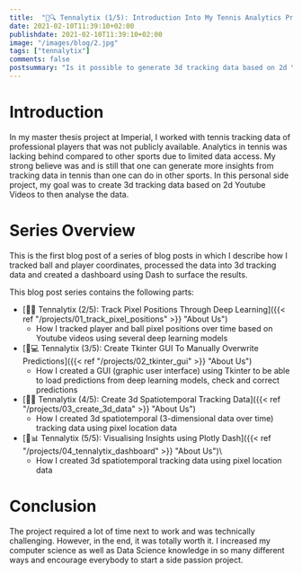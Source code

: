 ```yaml
---
title:  "🎾🔍 Tennalytix (1/5): Introduction Into My Tennis Analytics Project"
date: 2021-02-10T11:39:10+02:00
publishdate: 2021-02-10T11:39:10+02:00
image: "/images/blog/2.jpg"
tags: ["tennalytix"]
comments: false
postsummary: "Is it possible to generate 3d tracking data based on 2d Youtube tennis videos? Can we use the data to generate player insights?"
---
```


# Introduction
In my master thesis project at Imperial, I worked with tennis tracking data of professional players that was not publicly available. Analytics in tennis was lacking behind compared to other sports due to limited data access. My strong believe was and is still that one can generate more insights from tracking data in tennis than one can do in other sports. In this personal side project, my goal was to create 3d tracking data based on 2d Youtube Videos to then analyse the data. 

# Series Overview
This is the first blog post of a series of blog posts in which I describe how I tracked ball and player coordinates, processed the data into 3d tracking data and created a dashboard using Dash to surface the results. 

This blog post series contains the following parts: 
- [🎾🤖 Tennalytix (2/5): Track Pixel Positions Through Deep Learning]({{< ref "/projects/01_track_pixel_positions" >}} "About Us")
    - How I tracked player and ball pixel positions over time based on Youtube videos using several deep learning models
- [🎾💻 Tennalytix (3/5): Create Tkinter GUI To Manually Overwrite Predictions]({{< ref "/projects/02_tkinter_gui" >}} "About Us")
    - How I created a GUI (graphic user interface) using Tkinter to be able to load predictions from deep learning models, check and correct predictions
- [🎾🏹 Tennalytix (4/5): Create 3d Spatiotemporal Tracking Data]({{< ref "/projects/03_create_3d_data" >}} "About Us")
    - How I created 3d spatiotemporal (3-dimensional data over time) tracking data using pixel location data
- [🎾📊 Tennalytix (5/5): Visualising Insights using Plotly Dash]({{< ref "/projects/04_tennalytix_dashboard" >}} "About Us")\   
    - How I created 3d spatiotemporal tracking data using pixel location data

# Conclusion
The project required a lot of time next to work and was technically challenging. However, in the end, it was totally worth it. I increased my computer science as well as Data Science knowledge in so many different ways and encourage everybody to start a side passion project. 


